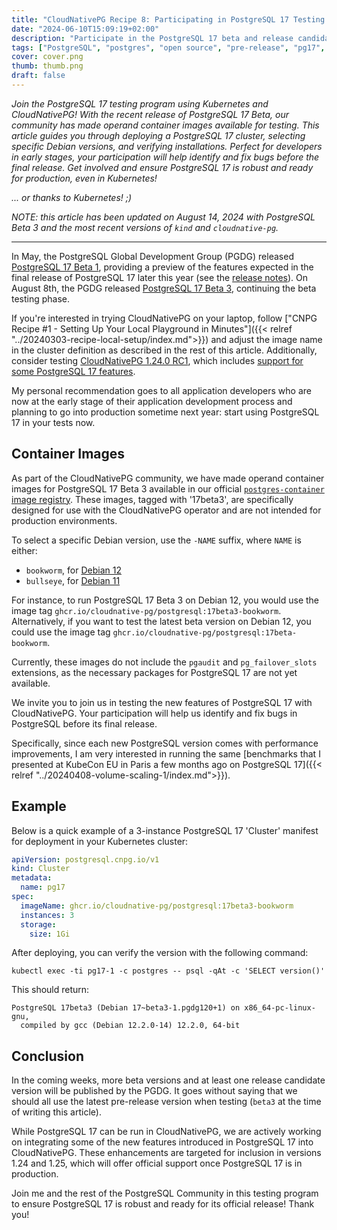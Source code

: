 ```yaml
---
title: "CloudNativePG Recipe 8: Participating in PostgreSQL 17 Testing Program in Kubernetes"
date: "2024-06-10T15:09:19+02:00"
description: "Participate in the PostgreSQL 17 beta and release candidate program using Kubernetes and CloudNativePG"
tags: ["PostgreSQL", "postgres", "open source", "pre-release", "pg17", "beta", "release candidate", "PostgreSQL 17", "Beta 3", "CloudNativePG", "Kubernetes", "PGDG", "Operand container images", "Postgres container", "Image registry", "17beta3", "17", "Debian 12", "Bookworm", "Debian 11", "Bullseye", "pgaudit", "pg_failover_slots", "Testing program", "Performance improvements", "Benchmarks", "Release candidate"]
cover: cover.png
thumb: thumb.png
draft: false
---
```


_Join the PostgreSQL 17 testing program using Kubernetes and CloudNativePG!
With the recent release of PostgreSQL 17 Beta, our community has made operand
container images available for testing. This article guides you through
deploying a PostgreSQL 17 cluster, selecting specific Debian versions, and
verifying installations. Perfect for developers in early stages, your
participation will help identify and fix bugs before the final release. Get
involved and ensure PostgreSQL 17 is robust and ready for production, even in
Kubernetes!_


_... or thanks to Kubernetes! ;)_

<!--more-->

_NOTE: this article has been updated on August 14, 2024 with PostgreSQL Beta 3
and the most recent versions of `kind` and `cloudnative-pg`._


---

In May, the PostgreSQL Global Development Group (PGDG) released [PostgreSQL 17 Beta 1](https://www.postgresql.org/about/news/postgresql-17-beta-1-released-2865/),
providing a preview of the features expected in the final release of PostgreSQL
17 later this year (see the [release notes](https://www.postgresql.org/docs/17/release-17.html)).
On August 8th, the PGDG released [PostgreSQL 17 Beta 3](https://www.postgresql.org/about/news/postgresql-164-158-1413-1316-1220-and-17-beta-3-released-2910/),
continuing the beta testing phase.

If you're interested in trying CloudNativePG on your laptop, follow
["CNPG Recipe #1 - Setting Up Your Local Playground in Minutes"]({{< relref "../20240303-recipe-local-setup/index.md">}})
and adjust the image name in the cluster definition as described in the rest of
this article.
Additionally, consider testing [CloudNativePG 1.24.0 RC1](https://cloudnative-pg.io/documentation/preview/installation_upgrade/),
which includes [support for some PostgreSQL 17 features](https://cloudnative-pg.io/releases/cloudnative-pg-1-24.0-rc1-released/).

My personal recommendation goes to all application developers who are now at
the early stage of their application development process and planning to go
into production sometime next year: start using PostgreSQL 17 in your tests
now.

## Container Images

As part of the CloudNativePG community, we have made operand container images
for PostgreSQL 17 Beta 3 available in our official
[`postgres-container` image registry](https://github.com/cloudnative-pg/postgres-containers/pkgs/container/postgresql).
These images, tagged with '17beta3', are specifically designed for use
with the CloudNativePG operator and are not intended for production
environments.

To select a specific Debian version, use the `-NAME` suffix, where `NAME` is
either:

- `bookworm`, for [Debian 12](https://www.debian.org/releases/bookworm/)
- `bullseye`, for [Debian 11](https://www.debian.org/releases/bullseye/)

For instance, to run PostgreSQL 17 Beta 3 on Debian 12, you would use the image
tag `ghcr.io/cloudnative-pg/postgresql:17beta3-bookworm`.
Alternatively, if you want to test the latest beta version on Debian 12, you
could use the image tag `ghcr.io/cloudnative-pg/postgresql:17beta-bookworm`.

Currently, these images do not include the `pgaudit` and `pg_failover_slots`
extensions, as the necessary packages for PostgreSQL 17 are not yet available.

We invite you to join us in testing the new features of PostgreSQL 17 with
CloudNativePG. Your participation will help us identify and fix bugs in
PostgreSQL before its final release.

Specifically, since each new PostgreSQL version comes with performance
improvements, I am very interested in running the same
[benchmarks that I presented at KubeCon EU in Paris a few months ago on PostgreSQL 17]({{< relref "../20240408-volume-scaling-1/index.md">}}).

## Example

Below is a quick example of a 3-instance PostgreSQL 17 'Cluster' manifest for
deployment in your Kubernetes cluster:

```yaml
apiVersion: postgresql.cnpg.io/v1
kind: Cluster
metadata:
  name: pg17
spec:
  imageName: ghcr.io/cloudnative-pg/postgresql:17beta3-bookworm
  instances: 3
  storage:
    size: 1Gi
```

After deploying, you can verify the version with the following command:

```shell
kubectl exec -ti pg17-1 -c postgres -- psql -qAt -c 'SELECT version()'
```

This should return:

```console
PostgreSQL 17beta3 (Debian 17~beta3-1.pgdg120+1) on x86_64-pc-linux-gnu,
  compiled by gcc (Debian 12.2.0-14) 12.2.0, 64-bit
```

## Conclusion

In the coming weeks, more beta versions and at least one release candidate
version will be published by the PGDG. It goes without saying that we should
all use the latest pre-release version when testing (`beta3` at the time of
writing this article).

While PostgreSQL 17 can be run in CloudNativePG, we are actively working on
integrating some of the new features introduced in PostgreSQL 17 into
CloudNativePG. These enhancements are targeted for inclusion in versions 1.24
and 1.25, which will offer official support once PostgreSQL 17 is in
production.

Join me and the rest of the PostgreSQL Community in this testing program to
ensure PostgreSQL 17 is robust and ready for its official release! Thank you!

